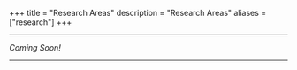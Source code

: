 +++
title = "Research Areas"
description = "Research Areas"
aliases = ["research"]
+++

---

*Coming Soon!*

---

